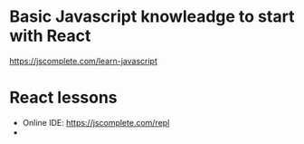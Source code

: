 # Basic Javascript knowleadge to start with React
https://jscomplete.com/learn-javascript

# React lessons
* Online IDE: https://jscomplete.com/repl 
* 